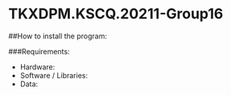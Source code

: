 # TKXDPM.KSCQ.20211-Group16

##How to install the program:

###Requirements:
- Hardware: 
- Software / Libraries:
- Data: 
 
